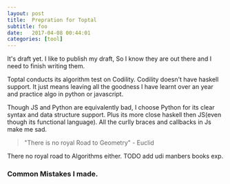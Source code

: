 ```yaml
---
layout: post
title:  Prepration for Toptal
subtitle: foo
date:   2017-04-08 00:44:01
categories: [tool]
---
```


It's draft yet. I like to publish my draft, So I know they are out there and I need to finish writing them.

Toptal conducts its algorithm test on Codility. Codility doesn't have haskell support. It just means leaving all the goodness I have learnt over an year and practice algo in python or javascript.

Though JS and Python are equivalently bad, I choose Python for its clear syntax and data structure support. Plus its more close 
haskell then JS(even though its functional language). All the curlly braces and callbacks in Js make me sad.

> "There is no royal Road to Geometry" - Euclid

There no royal road to Algorithms either. 
TODO add udi manbers books exp.

### Common Mistakes I made.
